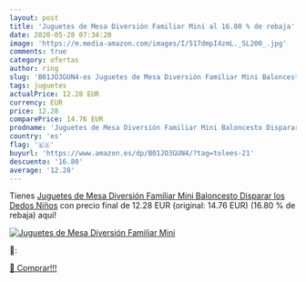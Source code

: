 ```yaml
---
layout: post
title: 'Juguetes de Mesa Diversión Familiar Mini al 16.80 % de rebaja'
date: 2020-05-28 07:34:20
image: 'https://m.media-amazon.com/images/I/517dmpI4zmL._SL200_.jpg'
comments: true
category: ofertas
author: ring
slug: 'B01JO3GUN4-es Juguetes de Mesa Diversión Familiar Mini Baloncesto...'
tags: juguetes
actualPrice: 12.28 EUR
currency: EUR
price: 12.28
comparePrice: 14.76 EUR
prodname: 'Juguetes de Mesa Diversión Familiar Mini Baloncesto Disparar los Dedos Niños'
country: 'es'
flag: '🇪🇸'
buyurl: 'https://www.amazon.es/dp/B01JO3GUN4/?tag=tolees-21'
descuento: '16.80'
average: '12.28'
---
```


Tienes [Juguetes de Mesa Diversión Familiar Mini Baloncesto Disparar los Dedos Niños](https://www.amazon.es/dp/B01JO3GUN4/?tag=tolees-21) con precio final de  12.28 EUR (original: 14.76 EUR) (16.80 %  de rebaja) aqui!

[![Juguetes de Mesa Diversión Familiar Mini](https://m.media-amazon.com/images/I/517dmpI4zmL._SL200_.jpg)](https://www.amazon.es/dp/B01JO3GUN4/?tag=tolees-21)

🔎:


[🛒 Comprar!!!](https://www.amazon.es/dp/B01JO3GUN4/?tag=tolees-21)
